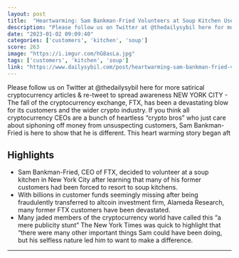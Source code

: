 ```yaml
---
layout: post
title:  "Heartwarming: Sam Bankman-Fried Volunteers at Soup Kitchen Used by Former FTX Customers"
description: "Please follow us on Twitter at @thedailysybil here for more satirical cryptocurrency articles & re-tweet to spread awareness NEW YORK CITY - The fall of the cryptocurrency exchange, FTX,  has been a devastating blow for its customers and the wider crypto industry. If you think all cryptocurrency CEOs are a bunch of heartless “crypto bros” who just care about siphoning off money from unsuspecting customers, Sam Bankman-Fried is here to show that he is different. This heart warming story began aft"
date: "2023-01-02 09:09:40"
categories: ['customers', 'kitchen', 'soup']
score: 263
image: "https://i.imgur.com/hG8asLa.jpg"
tags: ['customers', 'kitchen', 'soup']
link: "https://www.dailysybil.com/post/heartwarming-sam-bankman-fried-volunteers-at-soup-kitchen-used-by-former-ftx-customers"
---
```


Please follow us on Twitter at @thedailysybil here for more satirical cryptocurrency articles & re-tweet to spread awareness NEW YORK CITY - The fall of the cryptocurrency exchange, FTX,  has been a devastating blow for its customers and the wider crypto industry. If you think all cryptocurrency CEOs are a bunch of heartless “crypto bros” who just care about siphoning off money from unsuspecting customers, Sam Bankman-Fried is here to show that he is different. This heart warming story began aft

## Highlights

- Sam Bankman-Fried, CEO of FTX, decided to volunteer at a soup kitchen in New York City after learning that many of his former customers had been forced to resort to soup kitchens.
- With billions in customer funds seemingly missing after being fraudulently transferred to altcoin investment firm, Alameda Research, many former FTX customers have been devastated.
- Many jaded members of the cryptocurrency world have called this “a mere publicity stunt” The New York Times was quick to highlight that “there were many other important things Sam could have been doing, but his selfless nature led him to want to make a difference.

---
